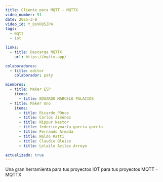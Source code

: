```yaml
---
title: Cliente para MQTT - MQTTX
video_number: 51
date: 2025-3-8
video_id: Y_DsVR85ZP4
tags:
  - mqtt
  - iot

links:
  - title: Descarga MQTTX
    url: https://mqttx.app/

colaboradores:
  - title: editor 
    colaborador: paty

miembros:
  - title: Maker ESP
    items:
      - title: EDUARDO MARCELO PALACIOS
  - title: Maker Uno
    items:
      - title: Ricardo POnce
      - title: Carlos Jiménez
      - title: Nippur Nestor
      - title: federicoymarta garcia garcia
      - title: Fernando Armada
      - title: Waldo Ratti
      - title: Claudio Bloise
      - title: Lolailo Aviles Arroyo

actualizado: true
---
```


Una gran herramienta para tus proyectos IOT para tus proyectos MQTT - MQTTX
